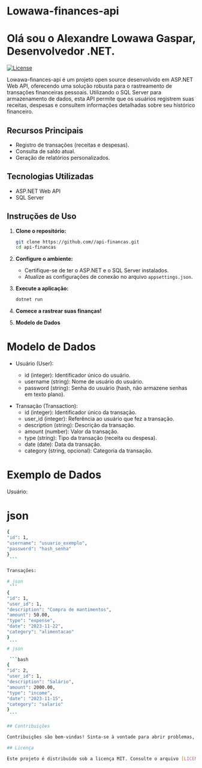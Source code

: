 # Lowawa-finances-api
# Olá sou o Alexandre Lowawa Gaspar, Desenvolvedor .NET.

[![License](https://img.shields.io/badge/license-MIT-blue.svg)](LICENSE)

Lowawa-finances-api é um projeto open source desenvolvido em ASP.NET Web API, oferecendo uma solução robusta para o rastreamento de transações financeiras pessoais. Utilizando o SQL Server para armazenamento de dados, esta API permite que os usuários registrem suas receitas, despesas e consultem informações detalhadas sobre seu histórico financeiro.

## Recursos Principais

- Registro de transações (receitas e despesas).
- Consulta de saldo atual.
- Geração de relatórios personalizados.

## Tecnologias Utilizadas

- ASP.NET Web API
- SQL Server

## Instruções de Uso

1. **Clone o repositório:**
    ```bash
    git clone https://github.com//api-financas.git
    cd api-financas
    ```

2. **Configure o ambiente:**
    - Certifique-se de ter o ASP.NET e o SQL Server instalados.
    - Atualize as configurações de conexão no arquivo `appsettings.json`.

3. **Execute a aplicação:**
    ```bash
    dotnet run
    ```

4. **Comece a rastrear suas finanças!**
5. **Modelo de Dados**
# Modelo de Dados
- Usuário (User):

  - id (integer): Identificador único do usuário.
  - username (string): Nome de usuário do usuário.
  - password (string): Senha do usuário (hash, não armazene senhas em texto plano).
* Transação (Transaction):
  * id (integer): Identificador único da transação.
  * user_id (integer): Referência ao usuário que fez a transação.
  * description (string): Descrição da transação.
  * amount (number): Valor da transação.
  * type (string): Tipo da transação (receita ou despesa).
  * date (date): Data da transação.
  * category (string, opcional): Categoria da transação.

# Exemplo de Dados
Usuário:

# json
   ```bash
 {
  "id": 1,
  "username": "usuario_exemplo",
  "password": "hash_senha"
   }
    ```

Transações:

# json
    ```
{
  "id": 1,
  "user_id": 1,
  "description": "Compra de mantimentos",
  "amount": 50.00,
  "type": "expense",
  "date": "2023-11-22",
  "category": "alimentacao"
}
    ```
# json

    ```bash
{
  "id": 2,
  "user_id": 1,
  "description": "Salário",
  "amount": 2000.00,
  "type": "income",
  "date": "2023-11-15",
  "category": "salario"
}
    ```

## Contribuições

Contribuições são bem-vindas! Sinta-se à vontade para abrir problemas, enviar solicitações de pull ou melhorar a documentação.

## Licença

Este projeto é distribuído sob a licença MIT. Consulte o arquivo [LICENSE](LICENSE) para mais detalhes.
